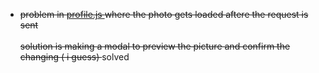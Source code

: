 <ul>
<li><s>
problem in <a href="src/js/profile.js"> profile.js </a> where the photo gets loaded aftere the request is sent 
</br></br>
solution is making a modal to preview the picture and confirm the changing ( i guess)
</s>
solved
